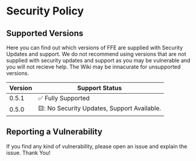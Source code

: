 # Security Policy

## Supported Versions

Here you can find out which versions of FFE are supplied with Security Updates and support. We do not recommend using versions that are not supplied with security updates and support as you may be vulnerable
and you will not recieve help. The Wiki may be innacurate for unsupported versions.

| Version | Support Status                                         |
| ------- | -------------------------------------------------------|
| 0.5.1   | :white_check_mark: Fully Supported                     |
| 0.5.0   | 🟨: No Security Updates, Support Available.            |

## Reporting a Vulnerability

If you find any kind of vulnerability, please open an issue and explain the issue. 
Thank You!
